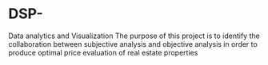 # DSP-
Data analytics and Visualization
The purpose of this project is to identify the collaboration between subjective analysis and objective analysis in order to produce optimal price evaluation of real estate properties
